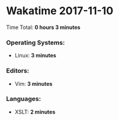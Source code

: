 # Wakatime 2017-11-10

Time Total: **0 hours 3 minutes**

### Operating Systems:
- Linux: **3 minutes** 

### Editors:
- Vim: **3 minutes** 

### Languages:
- XSLT: **2 minutes** 

